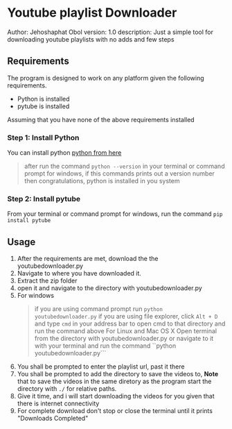 # Youtube playlist Downloader
Author: Jehoshaphat Obol
version: 1.0
description: Just a simple tool for downloading youtube playlists with no adds and few steps

## Requirements

The program is designed to work on any platform given the following requirements.

- Python is installed
- pytube is installed

Assuming that you have none of the above requirements installed

### Step 1: Install Python

You can install python [python from here](https://www.python.org/downloads/)
> after run the command ```python --version``` in your terminal or command prompt for windows,
 if this commands prints out a version number then congratulations, python is installed in you system

### Step 2: Install pytube

From your terminal or command prompt for windows, run the command ```pip install pytube```

## Usage

1. After the requirements are met, download the the youtubedownloader.py
2. Navigate to where you have downloaded it.
3. Extract the zip folder
4. open it and navigate to the directory with youtubedownloader.py
5. For windows
    > if you are using command prompt run ```python youtubedownloader.py```
    > if you are using file explorer, click ```Alt + D``` and type ```cmd``` in your address bar to open cmd
    to that directory and run the command above
    For Linux and Mac OS X
    > Open terminal from the directory with youtubedownloader.py or navigate to it with your terminal and
    run the command ``python youtubedownloader.py```
6. You shall be prompted to enter the playlist url, past it there
7. You shall be prompted to add the directory to save the videos to, **Note** that to save the videos in
the same diretory as the program start the directory with ```./``` for relative paths.
8. Give it time, and i will start downloading the videos for you given that there is internet connectivity
9. For complete download don't stop or close the terminal until it prints "Downloads Completed"

